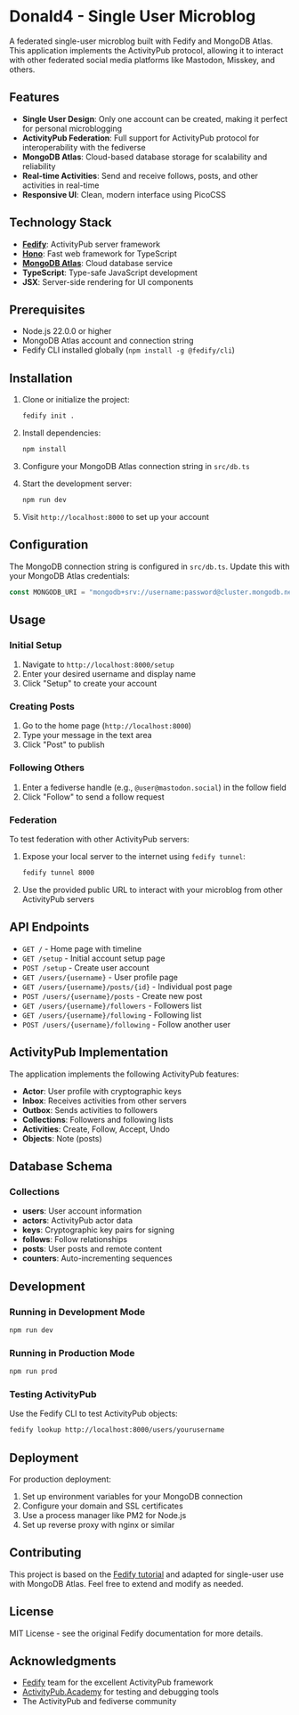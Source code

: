 # Donald4 - Single User Microblog

A federated single-user microblog built with Fedify and MongoDB Atlas. This application implements the ActivityPub protocol, allowing it to interact with other federated social media platforms like Mastodon, Misskey, and others.

## Features

- **Single User Design**: Only one account can be created, making it perfect for personal microblogging
- **ActivityPub Federation**: Full support for ActivityPub protocol for interoperability with the fediverse
- **MongoDB Atlas**: Cloud-based database storage for scalability and reliability
- **Real-time Activities**: Send and receive follows, posts, and other activities in real-time
- **Responsive UI**: Clean, modern interface using PicoCSS

## Technology Stack

- **[Fedify](https://fedify.dev/)**: ActivityPub server framework
- **[Hono](https://hono.dev/)**: Fast web framework for TypeScript
- **[MongoDB Atlas](https://www.mongodb.com/atlas)**: Cloud database service
- **TypeScript**: Type-safe JavaScript development
- **JSX**: Server-side rendering for UI components

## Prerequisites

- Node.js 22.0.0 or higher
- MongoDB Atlas account and connection string
- Fedify CLI installed globally (`npm install -g @fedify/cli`)

## Installation

1. Clone or initialize the project:
   ```bash
   fedify init .
   ```

2. Install dependencies:
   ```bash
   npm install
   ```

3. Configure your MongoDB Atlas connection string in `src/db.ts`

4. Start the development server:
   ```bash
   npm run dev
   ```

5. Visit `http://localhost:8000` to set up your account

## Configuration

The MongoDB connection string is configured in `src/db.ts`. Update this with your MongoDB Atlas credentials:

```typescript
const MONGODB_URI = "mongodb+srv://username:password@cluster.mongodb.net/database?retryWrites=true&w=majority";
```

## Usage

### Initial Setup

1. Navigate to `http://localhost:8000/setup`
2. Enter your desired username and display name
3. Click "Setup" to create your account

### Creating Posts

1. Go to the home page (`http://localhost:8000`)
2. Type your message in the text area
3. Click "Post" to publish

### Following Others

1. Enter a fediverse handle (e.g., `@user@mastodon.social`) in the follow field
2. Click "Follow" to send a follow request

### Federation

To test federation with other ActivityPub servers:

1. Expose your local server to the internet using `fedify tunnel`:
   ```bash
   fedify tunnel 8000
   ```

2. Use the provided public URL to interact with your microblog from other ActivityPub servers

## API Endpoints

- `GET /` - Home page with timeline
- `GET /setup` - Initial account setup page
- `POST /setup` - Create user account
- `GET /users/{username}` - User profile page
- `GET /users/{username}/posts/{id}` - Individual post page
- `POST /users/{username}/posts` - Create new post
- `GET /users/{username}/followers` - Followers list
- `GET /users/{username}/following` - Following list
- `POST /users/{username}/following` - Follow another user

## ActivityPub Implementation

The application implements the following ActivityPub features:

- **Actor**: User profile with cryptographic keys
- **Inbox**: Receives activities from other servers
- **Outbox**: Sends activities to followers
- **Collections**: Followers and following lists
- **Activities**: Create, Follow, Accept, Undo
- **Objects**: Note (posts)

## Database Schema

### Collections

- **users**: User account information
- **actors**: ActivityPub actor data
- **keys**: Cryptographic key pairs for signing
- **follows**: Follow relationships
- **posts**: User posts and remote content
- **counters**: Auto-incrementing sequences

## Development

### Running in Development Mode

```bash
npm run dev
```

### Running in Production Mode

```bash
npm run prod
```

### Testing ActivityPub

Use the Fedify CLI to test ActivityPub objects:

```bash
fedify lookup http://localhost:8000/users/yourusername
```

## Deployment

For production deployment:

1. Set up environment variables for your MongoDB connection
2. Configure your domain and SSL certificates
3. Use a process manager like PM2 for Node.js
4. Set up reverse proxy with nginx or similar

## Contributing

This project is based on the [Fedify tutorial](https://fedify.dev/tutorial/microblog) and adapted for single-user use with MongoDB Atlas. Feel free to extend and modify as needed.

## License

MIT License - see the original Fedify documentation for more details.

## Acknowledgments

- [Fedify](https://fedify.dev/) team for the excellent ActivityPub framework
- [ActivityPub.Academy](https://activitypub.academy/) for testing and debugging tools
- The ActivityPub and fediverse community
